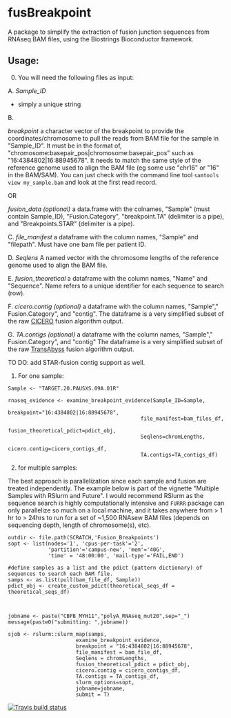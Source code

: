 # fusBreakpoint

A package to simplify the extraction of fusion junction sequences from RNAseq BAM files, using the Biostrings Bioconductor framework. 

## Usage:

0. You will need the following files as input: 

A. *Sample_ID*
- simply a unique string

B. 

*breakpoint*
a character vector of the breakpoint to provide the coordinates/chromosome to pull the reads from BAM file for the sample in "Sample_ID".
It must be in the format of, "chromosome:basepair_pos|chromosome:basepair_pos" such as "16:4384802|16:88945678". 
It needs to match the same style of the reference genome used to align the BAM file (eg some use "chr16" or "16" in the BAM/SAM). 
You can just check with the command line tool `samtools view my_sample.bam` and look at the first read record.

OR


*fusion_data (optional)*
a data.frame with the colnames, "Sample" (must contain Sample_ID), "Fusion.Category", "breakpoint.TA" (delimiter is a pipe), and 
"Breakpoints.STAR" (delimiter is a pipe). 


C. *file_manifest*
a dataframe with the column names,  "Sample" and "filepath". Must have one bam file per patient ID.

D. *Seqlens*
A named vector with the chromosome lengths of the reference genome used to align the BAM file. 

E. *fusion_theoretical*
a dataframe with the column names, "Name" and "Sequence". Name refers to a unique identifier for each sequence to search (row).

F. *cicero.contig (optional)*
a dataframe with the column names, "Sample"," Fusion.Category", and "contig". 
The dataframe is a very simplified subset of the raw [CICERO](https://github.com/stjude/CICERO) fusion algorithm output. 

G. *TA.contigs (optional)*
a dataframe with the column names, "Sample"," Fusion.Category", and "contig"
The dataframe is a very simplified subset of the raw [TransAbyss](https://github.com/bcgsc/transabyss) fusion algorithm output. 

TO DO: add STAR-fusion contig support as well. 


1. For one sample: 

```
Sample <- "TARGET.20.PAUSXS.09A.01R" 

rnaseq_evidence <- examine_breakpoint_evidence(Sample_ID=Sample,
                                           breakpoint="16:4384802|16:88945678",
                                           file_manifest=bam_files_df,
                                           fusion_theoretical_pdict=pdict_obj,
                                           Seqlens=chromLengths,
                                           cicero.contig=cicero_contigs_df,
                                           TA.contigs=TA_contigs_df)

```


2. for multiple samples: 

The best approach is parallelization since each sample and fusion are treated independently. The example below is part of the vignette "Multiple Samples with RSlurm and Future". I would recommend RSlurm as the sequence search is highly computationally intensive and `FURRR` package can only parallelize so much on a local machine, and it takes anywhere from > 1 hr to > 24hrs to run for a set of ~1,500 RNAsew BAM files (depends on sequencing depth, length of chromosome(s), etc). 


```
outdir <- file.path(SCRATCH,'Fusion_Breakpoints')
sopt <- list(nodes='1', 'cpus-per-task'='2',
             'partition'='campus-new', 'mem'='40G',
             'time' = '48:00:00', 'mail-type'='FAIL,END') 

#define samples as a list and the pdict (pattern dictionary) of sequences to search each BAM file.
samps <- as.list(pull(bam_file_df, Sample))
pdict_obj <- create_custom_pdict(theoretical_seqs_df = theoretical_seqs_df)



jobname <- paste("CBFB_MYH11","polyA_RNAseq_mut20",sep="_")
message(paste0("submitting: ",jobname))

sjob <- rslurm::slurm_map(samps,
                      examine_breakpoint_evidence,
                      breakpoint = "16:4384802|16:88945678",
                      file_manifest = bam_file_df,
                      Seqlens = chromLengths,
                      fusion_theoretical_pdict = pdict_obj,
                      cicero.contig = cicero_contigs_df,
                      TA.contigs = TA_contigs_df,
                      slurm_options=sopt,
                      jobname=jobname,
                      submit = T)

```

[![Travis build status](https://travis-ci.com/jennylsmith/fusBreakpoint.svg?branch=master)](https://travis-ci.com/jennylsmith/fusBreakpoint)

